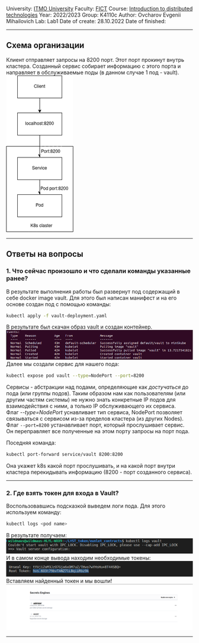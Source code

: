 University: [ITMO University](https://itmo.ru/ru/)
Faculty: [FICT](https://fict.itmo.ru)
Course: [Introduction to distributed technologies](https://github.com/itmo-ict-faculty/introduction-to-distributed-technologies)
Year: 2022/2023
Group: K4110c
Author: Ovcharov Evgenii Mihailovich
Lab: Lab1
Date of create: 28.10.2022
Date of finished: 
___
## Схема организации
Клиент отправляет запросы на 8200 порт. Этот порт прокинут внутрь кластера. Созданный сервис собирает информацию с этого порта и направляет в обслуживаемые поды (в данном случае 1 под - vault).    
![scheme](./images/scheme.png)
___
## Ответы на вопросы
### 1. Что сейчас произошло и что сделали команды указанные ранее?
В результате выполнения работы был развернут под содержащий в себе docker image vault. Для этого был написан манифест и на его основе создан под с помощью команды: 
```bash
kubectl apply -f vault-deployment.yaml
``` 
В результате был скачан образ vault и создан контейнер.    
![apply results](https://github.com/wildmaus/2022_2023-introduction_to_distributed_technologies-k4110c-ovcharov_e_m/raw/main/lab1/images/apply_res.png)    
Далее мы создали сервис для нашего пода: 
```bash
kubectl expose pod vault --type=NodePort --port=8200
``` 
Сервисы - абстракции над подами, определяющие как _достучаться_ до пода (или группы подов). Таким образом нам как пользователям (или другим частям системы) не нужно знать конкретные IP подов для взаимодействия с ними, а только IP обслуживающего их сервиса.    
Флаг _--type=NodePort_ уснавливает тип сервиса, NodePort позволяет связываться с сервисом из-за пределов кластера (из других Nodes).    
Флаг ```--port=8200``` устанавливает порт, который прослушивает сервис. Он переправляет все полученные на этом порту запросы на порт пода.    

Поседняя команда: 
```bash
kubectl port-forward service/vault 8200:8200
```
Она укажет k8s какой порт прослушивать, и на какой порт внутри кластера перекидывать информацию (8200 - порт созданного сервиса).
___
### 2. Где взять токен для входа в Vault?
Воспользовавшись подсказкой выведем логи пода. Для этого используем команду:
```bash
kubectl logs <pod name>
```
В результате получаем:    
![log command](https://github.com/wildmaus/2022_2023-introduction_to_distributed_technologies-k4110c-ovcharov_e_m/raw/main/lab1/images/log_command.png)    
И в самом конце вывода находим необходимые токены:    
![token in logs](https://github.com/wildmaus/2022_2023-introduction_to_distributed_technologies-k4110c-ovcharov_e_m/raw/main/lab1/images/token.png)    
Вставляем найденный токен и мы вошли!    
![inside vault](https://github.com/wildmaus/2022_2023-introduction_to_distributed_technologies-k4110c-ovcharov_e_m/raw/main/lab1/images/vault.png)
___